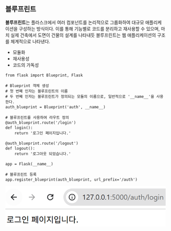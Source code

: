 ## 블루프린트

**블루프린트**는 플라스크에서 여러 컴포넌트를 논리적으로 그룹화하여 대규모 애플리케이션을 구성하는 방식이다. 이를 통해 기능별로 코드를 분리하고 재사용할 수 있으며, 마치 실제 건축에서 도면이 건물의 설계를 나타내듯 블루프린트는 웹 애플리케이션의 구조를 체계적으로 나타낸다. 

- 모듈화
- 재사용성
- 코드의 가독성

```
from flask import Blueprint, Flask

# Blueprint 객체 생성
# 첫 번째 인자는 블루프린트의 이름
# 두 번째 인자는 블루프린트가 정의되는 모듈의 이름으로, 일반적으로 '__name__'을 사용한다. 
auth_blueprint = Blueprint('auth', __name__)

# 블루프린트를 사용하여 라우트 정의
@auth_blueprint.route('/login')
def login():
    return '로그인 페이지입니다.'

@auth_blueprint.route('/logout')
def logout():
    return '로그아웃 되었습니다.'

app = Flask(__name__)

# 블루프린트 등록
app.register_blueprint(auth_blueprint, url_prefix='/auth')
```
![alt text](image.png)